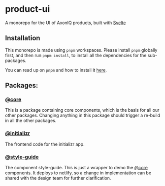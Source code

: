 # product-ui

A monorepo for the UI of AxonIQ products, built with [Svelte](https://svelte.dev/)

## Installation

This monorepo is made using `pnpm` workspaces. Please install `pnpm` globally first, and then run `pnpm install`, to install all the dependencies for the sub-packages.

You can read up on `pnpm` and how to install it [here](https://pnpm.io/installation).

## Packages:

### [@core](https://github.com/AxonIQ/product-ui/tree/master/packages/core)

This is a package containing core components, which is the basis for all our other packages. Changing anything in this package should trigger a re-build in all the other packages.

### [@initializr](https://github.com/AxonIQ/product-ui/tree/master/packages/initializr)

The frontend code for the initializr app.

### [@style-guide](https://github.com/AxonIQ/product-ui/tree/master/packages/style-guide)

The component style-guide. This is just a wrapper to demo the [@core](https://github.com/AxonIQ/product-ui/tree/master/packages/core) components. It deploys to netlify, so a change in implementation can be shared with the design team for further clarification. 
